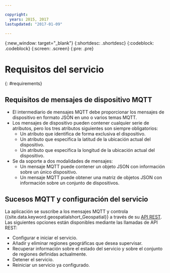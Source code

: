```yaml
---

copyright:
  years: 2015, 2017
lastupdated: "2017-01-09"

---
```


<!-- Attribute definitions --> 
{:new_window: target="_blank"}
{:shortdesc: .shortdesc}
{:codeblock: .codeblock}
{:screen: .screen}
{:pre: .pre}

# Requisitos del servicio
{: #requirements}


## Requisitos de mensajes de dispositivo MQTT

* El intermediario de mensajes MQTT debe proporcionar los mensajes de dispositivo en formato JSON en uno o varios temas MQTT.
* Los mensajes de dispositivo pueden contener cualquier serie de atributos, pero los tres atributos siguientes son siempre obligatorios:
	* Un atributo que identifica de forma exclusiva el dispositivo.
	* Un atributo que especifica la latitud de la ubicación actual del dispositivo.
	* Un atributo que especifica la longitud de la ubicación actual del dispositivo.
* Se da soporte a dos modalidades de mensajes:
	* Un mensaje MQTT puede contener un objeto JSON con información sobre un único dispositivo.
	* Un mensaje MQTT puede obtener una matriz de objetos JSON con información sobre un conjunto de dispositivos.

## Sucesos MQTT y configuración del servicio

La aplicación se suscribe a los mensajes MQTT y controla {{site.data.keyword.geospatialshort_Geospatial}} a través de su [API REST](https://console.ng.bluemix.net/apidocs/246). Las siguientes opciones están disponibles mediante las llamadas de API REST:

* Configurar e iniciar el servicio.
* Añadir y eliminar regiones geográficas que desea supervisar.
* Recuperar información sobre el estado del servicio y sobre el conjunto de regiones definidas actualmente.
* Detener el servicio.
* Reiniciar un servicio ya configurado.

